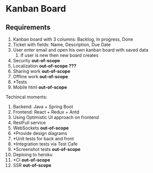 # Kanban Board

## Requirements

1. Kanban board with 3 columns: Backlog, In progress, Done
1. Ticket with fields: Name, Description, Due Date
1. User enter email and open his own kanban board with saved data
    1. If user is new then new board creates
1. Security **out-of-scope** 
1. Localization **out-of-scope** **???**
1. Sharing work **out-of-scope**
1. Offline work **out-of-scope**
1. *Tests
1. Mobile html **out-of-scope**

Techincal moments:

1. Backend: Java + Spring Boot
1. Frontend: React + Redux + Antd
1. Using Optimistic UI approach on frontend
1. RestFull service 
1. WebSockets **out-of-scope**
1. *Provide design diagrams
1. *Unit tests for back and front
1. *Integration tests via Test Cafe
1. *Screenshot tests **out-of-scope**
1. Deploing to heroku
1. *CI **out-of-scope**
1. SSR **out-of-scope**
